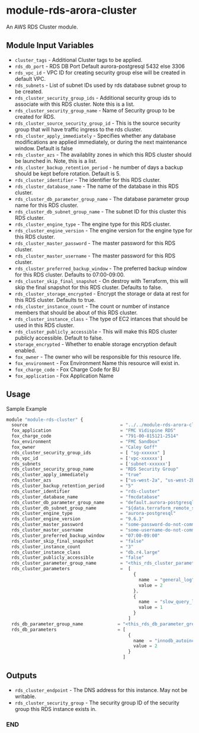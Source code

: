 module-rds-arora-cluster
==========

An AWS RDS Cluster module.

Module Input Variables
---------------
- `cluster_tags` - Additional Cluster tags to be applied.
- `rds_db_port` - RDS DB Port Default aurora-postgresql 5432 else 3306
- `rds_vpc_id`  - VPC ID for creating security group else will be created in default VPC.
- `rds_subnets` - List of subnet IDs used by rds database subnet group to be created.
- `rds_cluster_security_group_ids` - Additional security group ids to associate with this RDS cluster. Note this is a list.
- `rds_cluster_security_group_name` - Name of Security group to be created for RDS.
- `rds_cluster_source_security_group_id` - This is the source security group that will have traffic ingress to the rds cluster.
- `rds_cluster_apply_immediately` - Specifies whether any database modifications are applied immediately, or during the next maintenance window. Default is false
- `rds_cluster_azs` - The availablity zones in which this RDS cluster should be launched in. Note, this is a list.
- `rds_cluster_backup_retention_period` - he number of days a backup should be kept before rotation. Default is 5.
- `rds_cluster_identifier` - The identifier for this RDS cluster.
- `rds_cluster_database_name` - The name of the database in this RDS cluster.
- `rds_cluster_db_parameter_group_name` - The database parameter group name for this RDS cluster.
- `rds_cluster_db_subnet_group_name` - The subnet ID for this cluster this RDS cluster.
- `rds_cluster_engine_type` - The engine type for this RDS cluster.
- `rds_cluster_engine_version` - The engine version for the engine type for this RDS cluster.
- `rds_cluster_master_password` - The master password for this RDS cluster.
- `rds_cluster_master_username` - The master password for this RDS cluster.
- `rds_cluster_preferred_backup_window` - The preferred  backup window for this RDS cluster. Defaults to 07:00-09:00.
- `rds_cluster_skip_final_snapshot` - On destroy with Terraform, this will skip the final snapshot for this RDS cluster. Defaults to false.
- `rds_cluster_storage_encrypted` - Encrypt the storage or data at rest for this RDS cluster. Defaults to true.
- `rds_cluster_instance_count` - The count or number of instance members that should be about of this RDS cluster.
- `rds_cluster_instance_class` - The type of EC2 intances that should be used in this RDS cluster.
- `rds_cluster_publicly_accessible` - This will make this RDS cluster publicly accessible. Default to false.
- `storage_encrypted` - Whether to enable storage encryption default enabled.
- `fox_owner` - The owner who will be responsible for this resource life.
- `fox_environment` - Fox Environment Name this resource will exist in.
- `fox_charge_code` - Fox Charge Code for BU
- `fox_application` - Fox Application Name

Usage
-----
Sample Example

```js
module "module-rds-cluster" {
  source                                   = "../../module-rds-arora-cluster"
  fox_application                          = "FMC Vidispine RDS"
  fox_charge_code                          = "791-00-815121-2514"
  fox_environment                          = "FMC Sandbox"
  fox_owner                                = "Caley Goff"
  rds_cluster_security_group_ids           = [ "sg-xxxxxx" ]
  rds_vpc_id                               = ['vpc-xxxxxx']
  rds_subnets                              = ['subnet-xxxxxx']
  rds_cluster_security_group_name          = "RDS Security Group"
  rds_cluster_apply_immediately            = "true"
  rds_cluster_azs                          = ["us-west-2a", "us-west-2b", "us-west-2c"]
  rds_cluster_backup_retention_period      = "5"
  rds_cluster_identifier                   = "rds-cluster"
  rds_cluster_database_name                = "fmcdatabase"
  rds_cluster_db_parameter_group_name      = "default.aurora-postgresql9.6"
  rds_cluster_db_subnet_group_name         = "${data.terraform_remote_state.sandbox_tfstate.master_db_subnet_group}"
  rds_cluster_engine_type                  = "aurora-postgresql"
  rds_cluster_engine_version               = "9.6.3"
  rds_cluster_master_password              = "some-password-do-not-commit-me-to-source-control"
  rds_cluster_master_username              = "some-username-do-not-commit-me-to-source-control"
  rds_cluster_preferred_backup_window      = "07:00-09:00"
  rds_cluster_skip_final_snapshot          = "false"
  rds_cluster_instance_count               = "3"
  rds_cluster_instance_class               = "db.r4.large"
  rds_cluster_publicly_accessible          = "false"
  rds_cluster_parameter_group_name         = "<this_rds_cluster_parameter_group_name>"
  rds_cluster_parameters                   =  [
                                                {
                                                  name  = "general_log"
                                                  value = 2
                                                },
                                                {
                                                  name  = "slow_query_log"
                                                  value = 1
                                                }
                                              ]
  rds_db_parameter_group_name             = "<this_rds_db_parameter_group_name>"
  rds_db_parameters                       = [
                                              {
                                                name  = "innodb_autoinc_lock_mode"
                                                value = 2
                                              }
                                            ]
```

Outputs
-------

- `rds_cluster_endpoint` - The DNS address for this instance. May not be writable.
- `rds_cluster_security_group` - The security group ID of the security group this RDS instance exists in.


### END 
